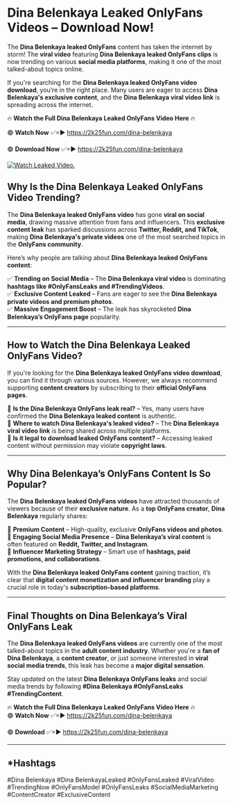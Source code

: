 # Dina Belenkaya Leaked OnlyFans Videos – Download Now!

The **Dina Belenkaya leaked OnlyFans** content has taken the internet by storm! The **viral video** featuring **Dina Belenkaya leaked OnlyFans clips** is now trending on various **social media platforms**, making it one of the most talked-about topics online.  

If you're searching for the **Dina Belenkaya leaked OnlyFans video download**, you’re in the right place. Many users are eager to access **Dina Belenkaya's exclusive content**, and the **Dina Belenkaya viral video link** is spreading across the internet.  

🔥 **Watch the Full Dina Belenkaya Leaked OnlyFans Video Here** 🔥  

🟢 **Watch Now** ✅=► https://2k25fun.com/dina-belenkaya

🟢 **Download Now** ✅=► https://2k25fun.com/dina-belenkaya

[![Watch Leaked Video.](https://miro.medium.com/v2/resize:fit:828/format:webp/1*cilzJN44JGOrTw9NJCrNHA.gif "Watch Leaked Video")](https://2k25fun.com/dina-belenkaya)

## **Why Is the Dina Belenkaya Leaked OnlyFans Video Trending?**  

The **Dina Belenkaya leaked OnlyFans video** has gone **viral on social media**, drawing massive attention from fans and influencers. This **exclusive content leak** has sparked discussions across **Twitter, Reddit, and TikTok**, making **Dina Belenkaya's private videos** one of the most searched topics in the **OnlyFans community**.  

Here’s why people are talking about **Dina Belenkaya leaked OnlyFans content**:  

✅ **Trending on Social Media** – The **Dina Belenkaya viral video** is dominating **hashtags like #OnlyFansLeaks and #TrendingVideos**.  
✅ **Exclusive Content Leaked** – Fans are eager to see the **Dina Belenkaya private videos and premium photos**.  
✅ **Massive Engagement Boost** – The leak has skyrocketed **Dina Belenkaya’s OnlyFans page** popularity.  

---

## **How to Watch the Dina Belenkaya Leaked OnlyFans Video?**  

If you're looking for the **Dina Belenkaya leaked OnlyFans video download**, you can find it through various sources. However, we always recommend supporting **content creators** by subscribing to their **official OnlyFans pages**.  

🔹 **Is the Dina Belenkaya OnlyFans leak real?** – Yes, many users have confirmed the **Dina Belenkaya leaked content** is authentic.  
🔹 **Where to watch Dina Belenkaya's leaked video?** – The **Dina Belenkaya viral video link** is being shared across multiple platforms.  
🔹 **Is it legal to download leaked OnlyFans content?** – Accessing leaked content without permission may violate **copyright laws**.  

---

## **Why Dina Belenkaya’s OnlyFans Content Is So Popular?**  

The **Dina Belenkaya leaked OnlyFans videos** have attracted thousands of viewers because of their **exclusive nature**. As a **top OnlyFans creator**, **Dina Belenkaya** regularly shares:  

📌 **Premium Content** – High-quality, exclusive **OnlyFans videos and photos**.  
📌 **Engaging Social Media Presence** – **Dina Belenkaya’s viral content** is often featured on **Reddit, Twitter, and Instagram**.  
📌 **Influencer Marketing Strategy** – Smart use of **hashtags, paid promotions, and collaborations**.  

With the **Dina Belenkaya leaked OnlyFans content** gaining traction, it’s clear that **digital content monetization and influencer branding** play a crucial role in today's **subscription-based platforms**.  

---

## **Final Thoughts on Dina Belenkaya’s Viral OnlyFans Leak**  

The **Dina Belenkaya leaked OnlyFans videos** are currently one of the most talked-about topics in the **adult content industry**. Whether you're a **fan of Dina Belenkaya**, a **content creator**, or just someone interested in **viral social media trends**, this leak has become a **major digital sensation**.  

Stay updated on the latest **Dina Belenkaya OnlyFans leaks** and social media trends by following **#Dina Belenkaya #OnlyFansLeaks #TrendingContent**.  

🔥 **Watch the Full Dina Belenkaya Leaked OnlyFans Video Here** 🔥  
🟢 **Watch Now** ✅=► https://2k25fun.com/dina-belenkaya

🟢 **Download** ✅=► https://2k25fun.com/dina-belenkaya

---

## *Hashtags
#Dina Belenkaya #Dina BelenkayaLeaked #OnlyFansLeaked #ViralVideo #TrendingNow #OnlyFansModel #OnlyFansLeaks #SocialMediaMarketing #ContentCreator #ExclusiveContent  